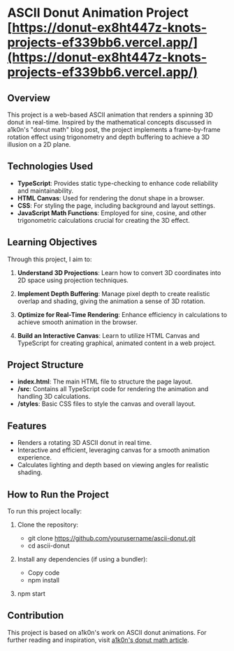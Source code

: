 # ASCII Donut Animation Project [https://donut-ex8ht447z-knots-projects-ef339bb6.vercel.app/](https://donut-ex8ht447z-knots-projects-ef339bb6.vercel.app/)

## Overview

This project is a web-based ASCII animation that renders a spinning 3D donut in real-time. Inspired by the mathematical concepts discussed in a1k0n's "donut math" blog post, the project implements a frame-by-frame rotation effect using trigonometry and depth buffering to achieve a 3D illusion on a 2D plane.

## Technologies Used

- **TypeScript**: Provides static type-checking to enhance code reliability and maintainability.
- **HTML Canvas**: Used for rendering the donut shape in a browser.
- **CSS**: For styling the page, including background and layout settings.
- **JavaScript Math Functions**: Employed for sine, cosine, and other trigonometric calculations crucial for creating the 3D effect.

## Learning Objectives

Through this project, I aim to:

1. **Understand 3D Projections**: Learn how to convert 3D coordinates into 2D space using projection techniques.
  
2. **Implement Depth Buffering**: Manage pixel depth to create realistic overlap and shading, giving the animation a sense of 3D rotation.

3. **Optimize for Real-Time Rendering**: Enhance efficiency in calculations to achieve smooth animation in the browser.

4. **Build an Interactive Canvas**: Learn to utilize HTML Canvas and TypeScript for creating graphical, animated content in a web project.

## Project Structure

- **index.html**: The main HTML file to structure the page layout.
- **/src**: Contains all TypeScript code for rendering the animation and handling 3D calculations.
- **/styles**: Basic CSS files to style the canvas and overall layout.

## Features

- Renders a rotating 3D ASCII donut in real time.
- Interactive and efficient, leveraging canvas for a smooth animation experience.
- Calculates lighting and depth based on viewing angles for realistic shading.

## How to Run the Project

To run this project locally:

1. Clone the repository:
   - git clone https://github.com/yourusername/ascii-donut.git
   - cd ascii-donut

2. Install any dependencies (if using a bundler):
   - Copy code
   - npm install
   
3. npm start


## Contribution 
This project is based on a1k0n's work on ASCII donut animations. For further reading and inspiration, visit [a1k0n's donut math article](https://www.a1k0n.net/2011/07/20/donut-math.html).
